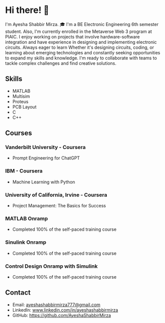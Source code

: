 # Hi there! 👋
I'm Ayesha Shabbir Mirza.
🎓 I'm a BE Electronic Engineering 6th semester student. Also, I'm currently enrolled in the Metaverse Web 3 program at PIAIC. 
I enjoy working on projects that involve hardware-software integration and have experience in designing and implementing electronic circuits. 
Always eager to learn Whether it's designing circuits, coding, or learning about emerging technologies and constantly seeking opportunities to expand my skills and knowledge. 
I'm ready to collaborate with teams to tackle complex challenges and find creative solutions. 

## Skills
- MATLAB
- Multisim
- Proteus
- PCB Layout
- C
- C++

## Courses
### Vanderbilt University - Coursera
- Prompt Engineering for ChatGPT
### IBM - Coursera
- Machine Learning with Python
### University of California, Irvine - Coursera
- Project Management: The Basics for Success
### MATLAB Onramp
- Completed 100% of the self-paced training course
### Sinulink Onramp
- Completed 100% of the self-paced training course
### Control Design Onramp with Simulink
- Completed 100% of the self-paced training course

## Contact
- Email: ayeshashabbirmirza777@gmail.com
- LinkedIn: www.linkedin.com/in/ayeshashabbirmirza
- GitHub: https://github.com/AyeshaShabbirMirza
